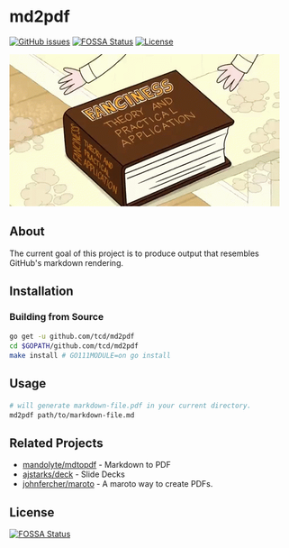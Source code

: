 # md2pdf

<!-- [![Golang Documentation](https://godoc.org/github.com/tcd/md2pdf?status.svg)](https://godoc.org/github.com/tcd/md2pdf) -->
[![GitHub issues](https://img.shields.io/github/issues/tcd/md2pdf.svg)](https://github.com/tcd/md2pdf/issues)
[![FOSSA Status](https://app.fossa.io/api/projects/git%2Bgithub.com%2Ftcd%2Fmd2pdf.svg?type=shield)](https://app.fossa.io/projects/git%2Bgithub.com%2Ftcd%2Fmd2pdf?ref=badge_shield)
[![License](https://img.shields.io/github/license/tcd/md2pdf.svg)](https://github.com/tcd/md2pdf/blob/master/LICENSE)


![fancy-gif](https://raw.githubusercontent.com/dunstontc/assets/master/gifs/fanciness.gif)

## About

The current goal of this project is to produce output that resembles GitHub's markdown rendering.

## Installation

### Building from Source

```bash
go get -u github.com/tcd/md2pdf
cd $GOPATH/github.com/tcd/md2pdf
make install # GO111MODULE=on go install
```

## Usage

```sh
# will generate markdown-file.pdf in your current directory.
md2pdf path/to/markdown-file.md
```

## Related Projects

- [mandolyte/mdtopdf](https://github.com/mandolyte/mdtopdf) - Markdown to PDF 
- [ajstarks/deck](https://github.com/ajstarks/deck) - Slide Decks
- [johnfercher/maroto](https://github.com/johnfercher/maroto) - A maroto way to create PDFs.

## License

[![FOSSA Status](https://app.fossa.io/api/projects/git%2Bgithub.com%2Ftcd%2Fmd2pdf.svg?type=large)](https://app.fossa.io/projects/git%2Bgithub.com%2Ftcd%2Fmd2pdf?ref=badge_large)
